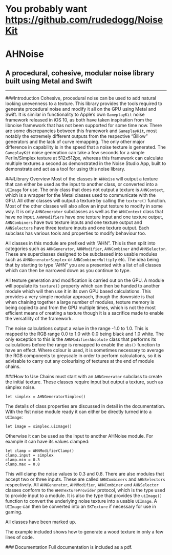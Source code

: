 # You probably want https://github.com/rudedogg/NoiseKit
# AHNoise
## A procedural, cohesive, modular noise library built using Metal and Swift

***

###Introduction
Cohesive, procedural noise can be used to add natural looking unevenness to a texture. This library provides the tools required to generate procedural noise and modify it all on the GPU using Metal and Swift. It is similar in functionality to Apple’s own `GameplayKit` noise framework released in iOS 10, as both have taken inspiration from the libnoise framework that has not been supported for some time now. There are some discrepancies between this framework and `GameplayKit`, most notably the extremely different outputs from the respective “Billow” generators and the lack of curve remapping. The only other major difference in capability is in the speed that a noise texture is generated. The `GameplayKit` noise generation can take a few seconds for a simple Perlin/Simplex texture at 512x512px, whereas this framework can calculate multiple textures a second as demonstrated in the Noise Studio App, built to demonstrate and act as a tool for using this noise library.

###Library Overview
Most of the classes in `AHNoise` will output a texture that can either be used as the input to another class, or converted into a `UIImage` for use. The only class that does not output a texture is `AHNContext`, which is a wrapper for the Metal classes used to communicate with the GPU. All other classes will output a texture by calling the `texture()` function. Most of the other classes will also allow an input texture to modify in some way. It is only `AHNGenerator` subclasses as well as the `AHNContext` class that have no input. `AHNModifiers` have one texture input and one texture output, `AHNCombiners` have two texture inputs and one texture output and `AHNSelectors` have three texture inputs and one texture output. Each subclass has various tools and properties to modify behaviour too.

All classes in this module are prefixed with “AHN”. This is then split into categories such as `AHNGenerator`, `AHNModifier`, `AHNCombiner` and `AHNSelector`. These are superclasses designed to be subclassed into usable modules such as `AHNGeneratorSimplex` or `AHNCombinerMultiply` etc. The idea being that by starting to type “AHN” you are a presented with a list of all classes which can then be narrowed down as you continue to type.

All texture generation and modification is carried out on the GPU. A module will populate its `texture()` property which can then be handed to another module which will then use it in its own GPU based calculations. This provides a very simple modular approach, though the downside is that when chaining together a large number of modules, texture memory is being copied to and from the GPU multiple times, which is not the most efficient means of creating a texture though it is a sacrifice made to enable the versatility of the framework.

The noise calculations output a value in the range -1.0 to 1.0. This is mapped to the RGB range 0.0 to 1.0 with 0.0 being black and 1.0 white. The only exception to this is the `AHNModifierAbsolute` class that performs its calculations before the range is remapped to enable the `abs()` function to have an effect.  Where colour is used, it is sometimes necessary to average the RGB components to greyscale in order to perform calculations, so it is advisable to carry out any colourising of textures at the end of module chains.


###How to Use
Chains must start with an `AHNGenerator` subclass to create the initial texture. These classes require input but output a texture, such as simplex noise.

    let simplex = AHNGeneratorSimplex()

The details of class properties are discussed in detail in the documentation.
With the fist noise module ready it can either be directly turned into a `UIImage`:

    let image = simplex.uiImage()

Otherwise it can be used as the input to another AHNoise module. For example it can have its values clamped:

    let clamp = AHNModifierClamp()
    clamp.input = simplex
    clamp.min = 0.3
    clamp.max = 0.8

This will clamp the noise values to 0.3 and 0.8.
There are also modules that accept two or three inputs. These are called `AHNCombiners` and `AHNSelectors` respectively. All `AHNGenerator`, `AHNModifier`, `AHNCombiner` and `AHNSelector` classes conform to the `AHNTextureProvider` protocol, which is the type used to provide input to a module. It is also the type that provides the `uiImage()` function to convert the underlying noise texture into a usable `UIImage`. A `UIImage` can then be converted into an `SKTexture` if necessary for use in gaming.


All classes have been marked up.

The example included shows how to generate a wood texture in only a few lines of code.


### Documentation
Full documentation is included as a pdf.
